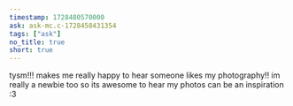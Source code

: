 ```yaml
---
timestamp: 1728480570000
ask: ask-mc.c-1728458431354
tags: ["ask"]
no_title: true
short: true
---
```

tysm!!! makes me really happy to hear someone likes my photography!! im really a newbie too so its awesome to hear my photos can be an inspiration :3